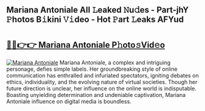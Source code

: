 ## Mariana Antoniale All 𝙻eaked 𝙽u𝚍es - Part-jhY 𝙿hotos B𝚒kini 𝚅𝚒deo - Hot 𝙿art 𝙻eaks AFYud

# <h2><a href="http://ld2frf.urlbe.top/?page=Mariana+Antoniale">🔗🔗👉👉 Mariana Antoniale P𝚑oto𝚜Vid𝚎o</a></h2>

[![Mariana Antoniale](https://i.imgur.com/eBuTRDB.gif)](http://ld2frf.urlbe.top/?page=Mariana+Antoniale)
Mariana Antoniale, a complex and intriguing personage, defies simple labels. Her groundbreaking style of online communication has enthralled and infuriated spectators, igniting debates on ethics, individuality, and the evolving nature of virtual societies. Though her future direction is unclear, her influence on the online world is indisputable. Boasting unyielding determination and undeniable captivation, Mariana Antoniale influence on digital media is boundless.
